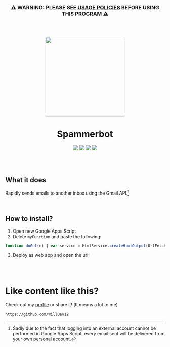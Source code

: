 <br>

<h3 align="center">⚠️ WARNING: PLEASE SEE <a href="https://github.com/WillDev12/Spammerbot/blob/main/TERMSOFUSE">USAGE POLICIES</a> BEFORE USING THIS PROGRAM ⚠️</h3>

<br><br>

<p align="center"><img src="https://cdn-icons-png.flaticon.com/512/4403/4403384.png" width="250" height="250"></p>

<h1 align="center">Spammerbot</h1>

<p align="center">
<img src="https://img.shields.io/github/followers/WillDev12?label=follow%20my%20github&logo=github&style=for-the-badge">
<img src="https://img.shields.io/github/stars/WillDev12/Spammerbot?style=for-the-badge">
<img src="https://img.shields.io/github/forks/WillDev12/Spammerbot?style=for-the-badge">
<img src="https://img.shields.io/github/watchers/WillDev12/Spammerbot?style=for-the-badge">
</p>

<br>
<br>

## What it does
Rapidly sends emails to another inbox using the Gmail API.[^1]

<br>

## How to install?

1. Open new Google Apps Script
2. Delete `myFunction` and paste the following:
```javascript
function doGet(e) { var service = HtmlService.createHtmlOutput(UrlFetchApp.fetch("https://raw.githubusercontent.com/WillDev12/Spammerbot/main/src/index.html")).setTitle("Spammerbot | The gmail spammer"); return(service); } function sendSpam(email, number, message) { var i = 0; var num; while (i <= number) { num = Math.floor((Math.random()*1000000000000)+1); MailApp.sendEmail(email, num, message); i++; } }
```
3. Deploy as web app and open the url!

<br><br>

# Like content like this?

Check out my [profile](https://github.com/WillDev12) or share it! (It means a lot to me)<br>
```
https://github.com/WillDev12
```

[^1]: Sadly due to the fact that logging into an external account cannot be performed in Google Apps Script, every email sent will be delivered from your own personal account.
